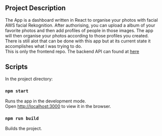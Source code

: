 ## Project Description

The App is a dashboard written in React to organise your photos with facial AWS facial Rekognition. After authorising, you can upload a album of your favorite photos and then add profiles of people in those images. The app will then organise your photos according to those profiles you created.
There is still alot that can be done with this app but at its current state it accomplishes what I was trying to do.<br/>
This is only the frontend repo. The backend API can found at [here](https://github.com/EstianD/face-watch-backend)

## Scripts

In the project directory:

### `npm start`

Runs the app in the development mode.<br />
Open [http://localhost:3000](http://localhost:3000) to view it in the browser.

### `npm run build`

Builds the project.
